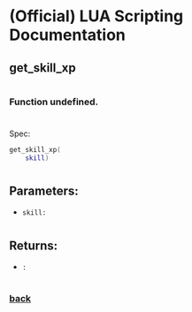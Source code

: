 
# (Official) LUA Scripting Documentation

## get_skill_xp
#
### Function undefined.
#
Spec:
```lua
get_skill_xp(
	skill)
```
#
## Parameters:
- `skill:` 
#
## Returns:
- `:` 
#
### [back](../other)
